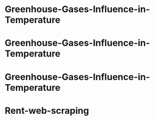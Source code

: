 
# Greenhouse-Gases-Influence-in-Temperature
# Greenhouse-Gases-Influence-in-Temperature
# Greenhouse-Gases-Influence-in-Temperature
# Rent-web-scraping
